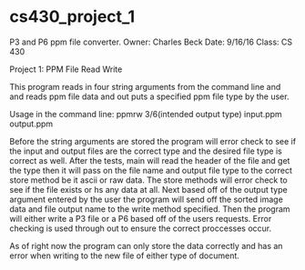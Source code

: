 # cs430_project_1
P3 and P6 ppm file converter.
 Owner: Charles Beck
 Date: 9/16/16
 Class: CS 430
 
 Project 1: PPM File Read Write

 This program reads in four string arguments from the command line and
and reads ppm file data and out puts a specified ppm file type by the user.
 
Usage in the command line:
  ppmrw 3/6(intended output type) input.ppm output.ppm
  
Before the string arguments are stored the program will error check to see if
 the input and output files are the correct type and the desired file type is correct as well.
 After the tests, main will read the header of the file and get the type then it will pass on
 the file name and output file type to the correct store method be it ascii or raw data.
 The store methods will error check to see if the file exists or hs any data at all. Next 
 based off of the output type argument entered by the user the program will send off the sorted 
 image data and file output name to the write method specified. Then the program will either 
 write a P3 file or a P6 based off of the users requests. Error checking is used through out to 
 ensure the correct proccesses occur.  
 
  
  As of right now the program can only store the data correctly and has an error when writing to the new file
  of either type of document.
